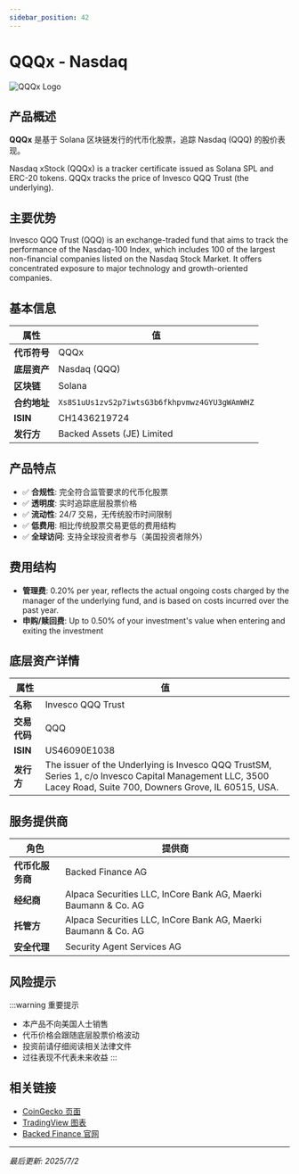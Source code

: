 ```yaml
---
sidebar_position: 42
---
```


# QQQx - Nasdaq

![QQQx Logo](/img/tokens/qqqx.svg)

## 产品概述

**QQQx** 是基于 Solana 区块链发行的代币化股票，追踪 Nasdaq (QQQ) 的股价表现。

Nasdaq xStock (QQQx) is a tracker certificate issued as Solana SPL and ERC-20 tokens. QQQx tracks the price of Invesco QQQ Trust (the underlying).

## 主要优势

Invesco QQQ Trust (QQQ) is an exchange-traded fund that aims to track the performance of the Nasdaq-100 Index, which includes 100 of the largest non-financial companies listed on the Nasdaq Stock Market. It offers concentrated exposure to major technology and growth-oriented companies.


## 基本信息

| 属性 | 值 |
|------|----|
| **代币符号** | QQQx |
| **底层资产** | Nasdaq (QQQ) |
| **区块链** | Solana |
| **合约地址** | `Xs8S1uUs1zvS2p7iwtsG3b6fkhpvmwz4GYU3gWAmWHZ` |
| **ISIN** | CH1436219724 |
| **发行方** | Backed Assets (JE) Limited |

## 产品特点

- ✅ **合规性**: 完全符合监管要求的代币化股票
- ✅ **透明度**: 实时追踪底层股票价格
- ✅ **流动性**: 24/7 交易，无传统股市时间限制
- ✅ **低费用**: 相比传统股票交易更低的费用结构
- ✅ **全球访问**: 支持全球投资者参与（美国投资者除外）

## 费用结构

- **管理费**: 0.20% per year, reflects the actual ongoing costs charged by the manager of the underlying fund, and is based on costs incurred over the past year.
- **申购/赎回费**: Up to 0.50% of your investment's value when entering and exiting the investment

## 底层资产详情

| 属性 | 值 |
|------|----|
| **名称** | Invesco QQQ Trust |
| **交易代码** | QQQ |
| **ISIN** | US46090E1038 |
| **发行方** | The issuer of the Underlying is Invesco QQQ TrustSM, Series 1, c/o Invesco Capital Management LLC, 3500 Lacey Road, Suite 700, Downers Grove, IL 60515, USA. |

## 服务提供商

| 角色 | 提供商 |
|------|----|
| **代币化服务商** | Backed Finance AG |
| **经纪商** | Alpaca Securities LLC, InCore Bank AG, Maerki Baumann & Co. AG |
| **托管方** | Alpaca Securities LLC, InCore Bank AG, Maerki Baumann & Co. AG |
| **安全代理** | Security Agent Services AG |

## 风险提示

:::warning 重要提示
- 本产品不向美国人士销售
- 代币价格会跟随底层股票价格波动
- 投资前请仔细阅读相关法律文件
- 过往表现不代表未来收益
:::

## 相关链接

- [CoinGecko 页面](https://www.coingecko.com/)
- [TradingView 图表](https://www.tradingview.com/)
- [Backed Finance 官网](https://backed.fi/)

---

*最后更新: 2025/7/2*
